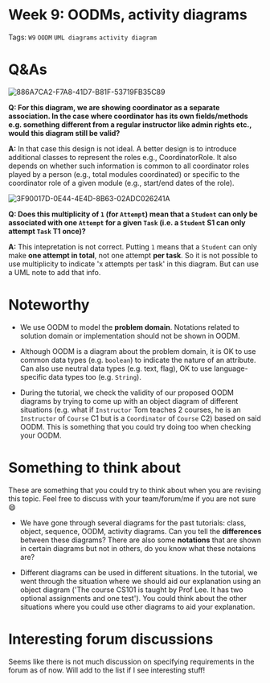 # Week 9: OODMs, activity diagrams

Tags: `W9` `OODM` `UML diagrams` `activity diagram` 

# Q&As

![886A7CA2-F7A8-41D7-B81F-53719FB35C89](https://user-images.githubusercontent.com/60144099/195984858-9a12aae2-9690-4c00-9ad2-fa567896dd36.jpeg)

**Q: For this diagram, we are showing coordinator as a separate association. In the case where coordinator has its own fields/methods e.g. something different from a regular instructor like admin rights etc., would this diagram still be valid?**

**A:** In that case this design is not ideal. A better design is to introduce additional classes to represent the roles e.g., CoordinatorRole. It also depends on whether such information is common to all coordinator roles played by a person (e.g., total modules coordinated) or specific to the coordinator role of a given module (e.g., start/end dates of the role).

![3F90017D-0E44-4E4D-8B63-02ADC026241A](https://user-images.githubusercontent.com/60144099/195984897-cb593d23-b6e6-4d67-aa0c-0b79da2d9339.jpeg)

**Q: Does this multiplicity of `1` (for `Attempt`) mean that a `Student` can only be associated with one `Attempt` for a given `Task` (i.e. a `Student` S1 can only attempt `Task` T1 once)?**

**A:** This intepretation is not correct. Putting `1` means that a `Student` can only make **one attempt in total**, not one attempt **per task**. So it is not possible to use multiplicity to indicate 'x attempts per task' in this diagram. But can use a UML note to add that info.

# Noteworthy

- We use OODM to model the **problem domain**. Notations related to solution domain or implementation should not be shown in OODM.

- Although OODM is a diagram about the problem domain, it is OK to use common data types (e.g. `boolean`) to indicate the nature of an attribute. Can also use neutral data types (e.g. text, flag), OK to use language-specific data types too (e.g. `String`).

- During the tutorial, we check the validity of our proposed OODM diagrams by trying to come up with an object diagram of different situations (e.g. what if `Instructor` Tom teaches 2 courses, he is an `Instructor` of `Course` C1 but is a `Coordinator` of `Course` C2) based on said OODM. This is something that you could try doing too when checking your OODM.

# Something to think about

These are something that you could try to think about when you are revising this topic. Feel free to discuss with your team/forum/me if you are not sure 😄

- We have gone through several diagrams for the past tutorials: class, object, sequence, OODM, activity diagrams. Can you tell the **differences** between these diagrams? There are also some **notations** that are shown in certain diagrams but not in others, do you know what these notaions are?

- Different diagrams can be used in different situations. In the tutorial, we went through the situation where we should aid our explanation using an object diagram ('The course CS101 is taught by Prof Lee. It has two optional assignments and one test'). You could think about the other situations where you could use other diagrams to aid your explanation. 

# Interesting forum discussions

Seems like there is not much discussion on specifying requirements in the forum as of now. Will add to the list if I see interesting stuff!

